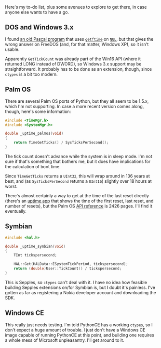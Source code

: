 Here's my to-do list, plus some avenues to explore to get there, in case
anyone else wants to have a go.


## DOS and Windows 3.x

I found [an old Pascal program](http://www.freedos.org/software/?prog=uptime)
that uses [`getftime`](http://www.delorie.com/djgpp/doc/libc/libc_394.html) on
[`NUL`](http://en.wikipedia.org/wiki/NUL:), but that gives the wrong answer on
FreeDOS (and, for that matter, Windows XP), so it isn't usable.

Apparently `GetTickCount` was already part of the Win16 API (where it returned
LONG instead of DWORD), so Windows 3.x support may be straightforward. It
probably has to be done as an extension, though, since `ctypes` is a bit too
modern.


## Palm OS

There are several Palm OS ports of Python, but they all seem to be 1.5.x, which
I'm not supporting. In case a more recent version comes along, though, here's
some information:

```c
#include <TimeMgr.h>
#include <SystemMgr.h>

double _uptime_palmos(void)
{
    return TimeGetTicks() / SysTicksPerSecond();
}
```

The tick count doesn't advance while the system is in sleep mode. I'm not
sure if that's something that bothers me, but it does have implications for
the calculation of boot time.

Since `TimeGetTicks` returns a `UInt32`, this will wrap around in 136 years
at best, and (as `SysTicksPerSecond` returns a `UInt16`) slightly over 18 hours
at worst.

There's almost certainly a way to get at the time of the last reset directly
(there's an [uptime app](http://normsoft.com/products/palm/uptime/) that shows
the time of the first reset, last reset, and number of resets), but the Palm OS
[API reference](http://dogbert.mse.cs.cmu.edu/charlatans/References/Tech_Doc/Palm%20OS%205.0%20Docs/Palm%20OS%20Reference.pdf)
is 2426 pages. I'll find it eventually.


## Symbian

```cpp
#include <hal.h>

double _uptime_symbian(void)
{
    TInt tickspersecond;

    HAL::Get(HALData::ESystemTickPeriod, tickspersecond);
    return (double)User::TickCount() / tickspersecond;
}
```

This is Sepples, so `ctypes` can't deal with it. I have no idea how feasible
building Sepples extensions on/for Symbian is, but I doubt it's painless. I've
gotten as far as registering a Nokia developer account and downloading the SDK.


## Windows CE

This really just needs testing. I'm told PythonCE has a working `ctypes`, so I
don't expect a huge amount of trouble. I just don't have a Windows CE image
capable of running PythonCE at this point, and building one requires a whole
mess of Microsoft unpleasantry. I'll get around to it.
